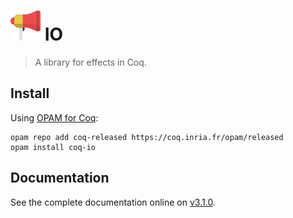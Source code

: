 # ![Logo](https://raw.githubusercontent.com/clarus/icons/master/megaphone-48.png) IO
> A library for effects in Coq.

## Install
Using [OPAM for Coq](coq.io/opam/):

    opam repo add coq-released https://coq.inria.fr/opam/released
    opam install coq-io

## Documentation
See the complete documentation online on [v3.1.0](http://coq-io.github.io/doc/io/3.1.0/toc.html).
